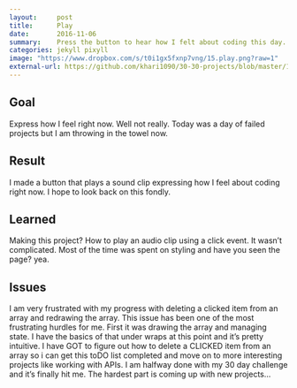 ```yaml
---
layout:     post
title:      Play
date:       2016-11-06
summary:    Press the button to hear how I felt about coding this day...
categories: jekyll pixyll
image: "https://www.dropbox.com/s/t0i1gx5fxnp7vng/15.play.png?raw=1"
external-url: https://github.com/khari1090/30-30-projects/blob/master/15.play.html
---
```


## Goal
Express how I feel right now. Well not really. Today was a day of failed projects but I am throwing in the towel now.

## Result
I made a button that plays a sound clip expressing how I feel about coding right now. I hope to look back on this fondly.

## Learned
Making this project? How to play an audio clip using a click event. It wasn’t complicated. Most of the time was spent on styling and have you seen the page? yea.

## Issues
I am very frustrated with my progress with deleting a clicked item from an array and redrawing the array. This issue has been one of the most frustrating hurdles for me. First it was drawing the array and managing state. I have the basics of that under wraps at this point and it’s pretty intuitive. I have GOT to figure out how to delete a CLICKED item from an array so i can get this toDO list completed and move on to more interesting projects like working with APIs. I am halfway done with my 30 day challenge and it’s finally hit me. The hardest part is coming up with new projects...
